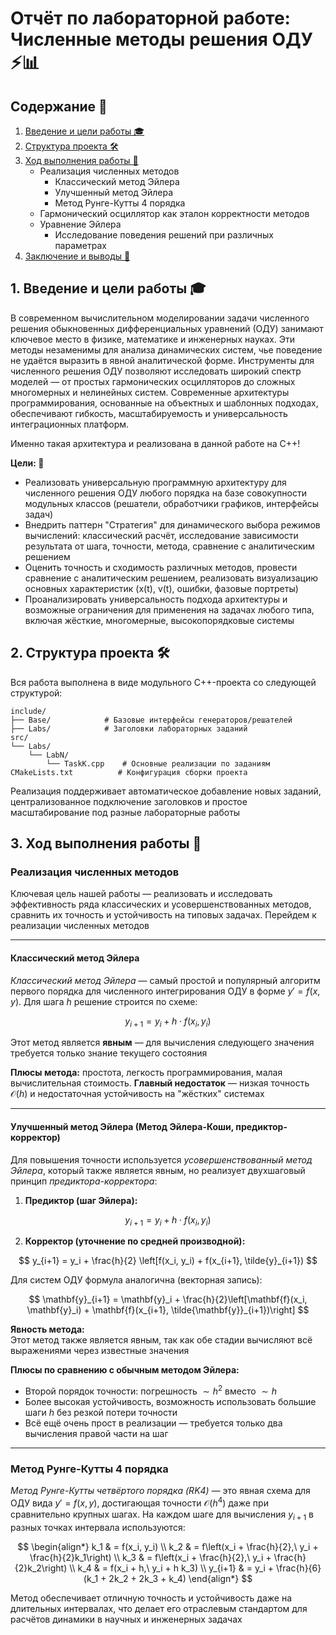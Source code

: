# Отчёт по лабораторной работе: Численные методы решения ОДУ ⚡️📊

## Содержание 📖

1. [Введение и цели работы 🎓](#1-введение-и-цели-работы-)
2. [Структура проекта 🛠️](#2-структура-проекта-)
3. [Ход выполнения работы 🔎](#3-ход-выполнения-работы-)
   - Реализация численных методов
     - Классический метод Эйлера
     - Улучшенный метод Эйлера
     - Метод Рунге-Кутты 4 порядка
    - Гармонический осциллятор как эталон корректности методов
    - Уравнение Эйлера
      - Исследование поведения решений при различных параметрах
4. [Заключение и выводы 📝](#4-заключение-и-выводы-)

## 1. Введение и цели работы 🎓

В современном вычислительном моделировании задачи численного решения обыкновенных дифференциальных уравнений (ОДУ) занимают ключевое место в физике, математике и инженерных науках. Эти методы незаменимы для анализа динамических систем, чье поведение не удаётся выразить в явной аналитической форме. Инструменты для численного решения ОДУ позволяют исследовать широкий спектр моделей — от простых гармонических осцилляторов до сложных многомерных и нелинейных систем. Современные архитектуры программирования, основанные на объектных и шаблонных подходах, обеспечивают гибкость, масштабируемость и универсальность интеграционных платформ.

Именно такая архитектура и реализована в данной работе на С++!

**Цели: 🎯**

- Реализовать универсальную программную архитектуру для численного решения ОДУ любого порядка на базе совокупности модульных классов (решатели, обработчики графиков, интерфейсы задач)
- Внедрить паттерн "Стратегия" для динамического выбора режимов вычислений: классический расчёт, исследование зависимости результата от шага, точности, метода, сравнение с аналитическим решением
- Оценить точность и сходимость различных методов, провести сравнение с аналитическим решением, реализовать визуализацию основных характеристик (x(t), v(t), ошибки, фазовые портреты)
- Проанализировать универсальность подхода архитектуры и возможные ограничения для применения на задачах любого типа, включая жёсткие, многомерные, высокопорядковые системы

## 2. Структура проекта 🛠️

Вся работа выполнена в виде модульного C++-проекта со следующей структурой:
```
include/
├── Base/            # Базовые интерфейсы генераторов/решателей
├── Labs/            # Заголовки лабораторных заданий
src/
└── Labs/
    └── LabN/
        └── TaskK.cpp    # Основные реализации по заданиям
CMakeLists.txt          # Конфигурация сборки проекта
```
Реализация поддерживает автоматическое добавление новых заданий, централизованное подключение заголовков и простое масштабирование под разные лабораторные работы

## 3. Ход выполнения работы 🔎

### Реализация численных методов

Ключевая цель нашей работы — реализовать и исследовать эффективность ряда классических и усовершенствованных методов, сравнить их точность и устойчивость на типовых задачах. Перейдем к реализации численных методов

---

#### Классический метод Эйлера

_Классический метод Эйлера_ — самый простой и популярный алгоритм первого порядка для численного интегрирования ОДУ в форме $y' = f(x, y)$. Для шага $h$ решение строится по схеме:

$$
    y_{i+1} = y_i + h \cdot f(x_i, y_i)
$$

Этот метод является **явным** — для вычисления следующего значения требуется только знание текущего состояния

**Плюсы метода:** простота, легкость программирования, малая вычислительная стоимость. **Главный недостаток** — низкая точность $\mathcal{O}(h)$ и недостаточная устойчивость на "жёстких" системах

---

#### Улучшенный метод Эйлера (Метод Эйлера-Коши, предиктор-корректор)

Для повышения точности используется _усовершенствованный метод Эйлера_, который также является явным, но реализует двухшаговый принцип _предиктора-корректора_:

1. **Предиктор (шаг Эйлера):**
   
$$
   y_{i+1} = y_i + h \cdot f(x_i, y_i)
$$

2. **Корректор (уточнение по средней производной):**
   
$$
      y_{i+1} = y_i + \frac{h}{2} \left[f(x_i, y_i) + f(x_{i+1}, \tilde{y}_{i+1})
$$

Для систем ОДУ формула аналогична (векторная запись):

$$
    \mathbf{y}_{i+1} = \mathbf{y}_i + \frac{h}{2}\left[\mathbf{f}(x_i, \mathbf{y}_i) + \mathbf{f}(x_{i+1}, \tilde{\mathbf{y}}_{i+1})\right]
$$

**Явность метода:**  
Этот метод также является явным, так как обе стадии вычисляют всё выражениями через известные значения

**Плюсы по сравнению с обычным методом Эйлера:**
- Второй порядок точности: погрешность $\sim h^{2}$ вместо $\sim h$
- Более высокая устойчивость, возможность использовать большие шаги $h$ без резкой потери точности
- Всё ещё очень прост в реализации — требуется только два вычисления правой части на шаг

---

### Метод Рунге-Кутты 4 порядка

_Метод Рунге-Кутты четвёртого порядка (RK4)_ — это явная схема для ОДУ вида $y' = f(x, y)$, достигающая точности $\mathcal{O}(h^{4})$ даже при сравнительно крупных шагах. На каждом шаге для вычисления $y_{i+1}$ в разных точках интервала используются:

$$
\begin{align*}
k_1 & = f(x_i, y_i) \\
k_2 & = f\left(x_i + \frac{h}{2},\ y_i + \frac{h}{2}k_1\right) \\
k_3 & = f\left(x_i + \frac{h}{2},\ y_i + \frac{h}{2}k_2\right) \\
k_4 & = f(x_i + h,\ y_i + h k_3) \\
y_{i+1} & = y_i + \frac{h}{6}(k_1 + 2k_2 + 2k_3 + k_4)
\end{align*}
$$

Метод обеспечивает отличную точность и устойчивость даже на длительных интервалах, что делает его отраслевым стандартом для расчётов динамики в научных и инженерных задачах
